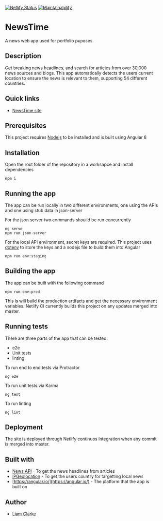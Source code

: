 [![Netlify Status](https://api.netlify.com/api/v1/badges/e17311d7-574e-44f7-bfc8-f8f477904c3f/deploy-status)](https://app.netlify.com/sites/newstime/deploys)  [![Maintainability](https://api.codeclimate.com/v1/badges/9a6e7e26a1523a180eb3/maintainability)](https://codeclimate.com/github/clarke94/newstime/maintainability)

# NewsTime

A news web app used for portfolio puposes.

## Description

Get breaking news headlines, and search for articles from over 30,000 news sources and blogs. This app automatically detects the users current location to ensure the news is relevant to them, supporting 54 different countries.

## Quick links

+ [NewsTime site](https://newstime.netlify.com/)

## Prerequisites

This project requires [Nodejs](https://nodejs.org/en/) to be installed and is built using Angular 8

## Installation

Open the root folder of the repository in a worksapce and install dependencies

```
npm i
```

## Running the app

The app can be run locally in two different environments, one using the APIs and one using stub data in json-server

For the json server two commands shouild be run concurrently

```
ng serve
npm run json-server
```

For the local API environment, secret keys are required. This project uses [dotenv](https://www.npmjs.com/package/dotenv) to store the keys and a nodejs file to build them into Angular

```
npm run env:staging
```

## Building the app

The app can be built with the following command

```
npm run env:prod
```

This is will build the production artifacts and get the necessary environment variables. Netlify CI currently builds this project on any updates merged into master.

## Running tests

There are three parts of the app that can be tested.

+ e2e
+ Unit tests
+ linting

To run end to end tests via Protractor

```
ng e2e
```

To run unit tests via Karma

```
ng test
```

To run linting 

```
ng lint
```

## Deployment

The site is deployed through Netlify continuos Integration when any commit is merged into master.

## Built with

+ [News API](https://newsapi.org/) - To get the news headlines from articles
+ [IPGeolocation](https://ipgeolocation.io/) - To get the users country for targetting local news
+ [https://angular.io/](https://angular.io/) - The platform that the app is built on

## Author

+ [Liam Clarke](https://www.linkedin.com/in/liamclarke94/)
